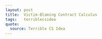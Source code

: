 ```yaml
---
layout: post
title:  Victim-Blaming Contract Calculus
tags:   terriblecsidea
quote:
  source: Terrible CS Idea
---
```


